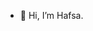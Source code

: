 - 👋 Hi, I’m Hafsa.
  


<!---
FaHafsa-DD/FaHafsa-DD is a ✨ special ✨ repository because its `README.md` (this file) appears on your GitHub profile.
You can click the Preview link to take a look at your changes.
--->
